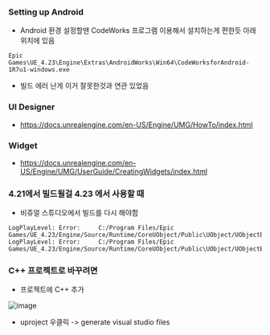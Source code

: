 ### Setting up Android 
* Android 환경 설정할땐 CodeWorks 프로그램 이용해서 설치하는게 편한듯 아래 위치에 있음
```
Epic Games\UE_4.23\Engine\Extras\AndroidWorks\Win64\CodeWorksforAndroid-1R7u1-windows.exe
```
* 빌드 에러 난게 이거 잘못한것과 연관 있었음 

### UI Designer
* https://docs.unrealengine.com/en-US/Engine/UMG/HowTo/index.html


### Widget 
* https://docs.unrealengine.com/en-US/Engine/UMG/UserGuide/CreatingWidgets/index.html


### 4.21에서 빌드될걸 4.23 에서 사용할 때 
* 비쥬얼 스튜디오에서 빌드를 다시 해야함 

```
LogPlayLevel: Error:     C:/Program Files/Epic Games/UE_4.23/Engine/Source/Runtime/CoreUObject/Public\UObject/UObjectBaseUtility.h(483,14) 
LogPlayLevel: Error:     C:/Program Files/Epic Games/UE_4.23/Engine/Source/Runtime/CoreUObject/Public\UObject/UObjectBaseUtility.h(483,15)

```

### C++ 프로젝트로 바꾸려면 
* 프로젝트에 C++  추가 

![image](https://user-images.githubusercontent.com/1837913/69768822-8a047980-11c5-11ea-85eb-5569f2942a68.png)

* uproject 우클릭 -> generate visual studio files
